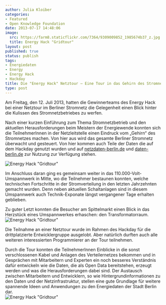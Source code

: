 ```yaml
---
author: Julia Kloiber
categories:
- Featured
- Open Knowledge Foundation
date: 2013-07-17 14:48:06
image:
  src: https://farm8.staticflickr.com/7364/9309009852_1985674b37_z.jpg
  title: Energy Hack "Gridtour"
layout: post
published: true
status: publish
tags:
- Energiedaten
- Energy
- Energy Hack
- Hackday
title: Die "Energy Hack" Netztour – Eine Tour in das Gehirn des Stromnetzes
type: post
---
```


Am Freitag, den 12. Juli 2013, hatten die Gewinnerteams des Energy Hack bei einer Netztour im Berliner Stromnetz die Gelegenheit einen Blick hinter die Kulissen des Stromnetzbetriebes zu werfen. 

Nach einer kurzen Einführung zum Thema Stromnetzbetrieb und den aktuellen Herausforderungen beim Meistern der Energiewende konnten sich die TeilnehmerInnen in der Netzleitstelle einen Eindruck vom „Gehirn“ des Stromnetzes machen. Von hier aus wird das gesamte Berliner Stromnetz überwacht und gesteuert. Von hier kommen auch Teile der Daten die auf dem Hackday genutzt wurden und auf [netzdaten-berlin.de](http://www.netzdaten-berlin.de/) und [daten-berlin.de](http://daten.berlin.de/) zur Nutzung zur Verfügung stehen.  
  
![Energy Hack "Gridtour"](https://farm8.staticflickr.com/7438/9306225907_4790c07368_z.jpg)

Im Anschluss daran ging es gemeinsam weiter in das 110.000-Volt-Umspannwerk in Mitte, wo die Teilnehmer bestaunen konnten, welche technischen Fortschritte in der Stromverteilung in den letzten Jahrzehnten gemacht wurden. Denn neben aktuellen Schaltanlagen sind in diesem Umspannwerk auch Technik-Exponate längst vergangener Tage erhalten geblieben. 

Zu guter Letzt konnten die Besucher am Spittelmarkt einen Blick in das Herzstück eines Umspannwerkes erhaschen: den Transformatorraum.  
![Energy Hack "Gridtour"](https://farm6.staticflickr.com/5543/9309008872_19d4afbb23_z.jpg)

Die Teilnahme an einer Netztour wurde im Rahmen des Hackday für die drittplatzierte Entwicklergruppe ausgelobt. Aber natürlich durften auch alle weiteren interessierten Programmierer an der Tour teilnehmen.

Durch die Tour konnten die TeilnehmerInnen Einblicke in die sonst verschlossenen Kabel und Anlagen des Verteilernetzes bekommen und in Gesprächen mit Mitarbeitern und Experten ein noch besseres Verständnis dafür entwickeln wie die Daten, die als Open Data bereitstehen, erzeugt werden und was die Herausforderungen dabei sind. Der Austausch zwischen Mitarbeitern und Entwicklern, so wie Hintergrundinformationen zu den Daten und der Netzinfrastruktur, stellen eine gute Grundlage für weitere spannende Ideen und Anwendungen zu den Energiedaten der Stadt Berlin dar.  
![Energy Hack "Gridtour"](https://farm4.staticflickr.com/3731/9309009442_6bf4a852f8_z.jpg)

 

 
